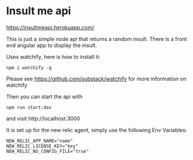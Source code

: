 # Insult me api

https://insultmeapi.herokuapp.com/

This is just a simple node api that returns a random insult. There is a front end angular app to display the insult. 

Uses watchify, here is how to install it:

```
npm i watchify -g
```

Please see https://github.com/substack/watchify for more information on watchify

Then you can start the api with

```
npm run start:dev
```

and visit http://localhost:3000

It is set up for the new relic agent, simply use the following Env Variables:

```
NEW_RELIC_APP_NAME="name"
NEW_RELIC_LICENSE_KEY="key"
NEW_RELIC_NO_CONFIG_FILE="true"
```

